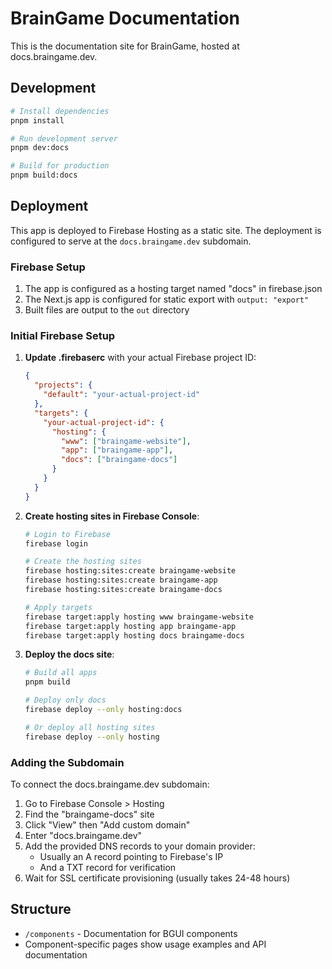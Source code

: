# BrainGame Documentation

This is the documentation site for BrainGame, hosted at docs.braingame.dev.

## Development

```bash
# Install dependencies
pnpm install

# Run development server
pnpm dev:docs

# Build for production
pnpm build:docs
```

## Deployment

This app is deployed to Firebase Hosting as a static site. The deployment is configured to serve at the `docs.braingame.dev` subdomain.

### Firebase Setup

1. The app is configured as a hosting target named "docs" in firebase.json
2. The Next.js app is configured for static export with `output: "export"`
3. Built files are output to the `out` directory

### Initial Firebase Setup

1. **Update .firebaserc** with your actual Firebase project ID:
   ```json
   {
     "projects": {
       "default": "your-actual-project-id"
     },
     "targets": {
       "your-actual-project-id": {
         "hosting": {
           "www": ["braingame-website"],
           "app": ["braingame-app"],
           "docs": ["braingame-docs"]
         }
       }
     }
   }
   ```

2. **Create hosting sites in Firebase Console**:
   ```bash
   # Login to Firebase
   firebase login
   
   # Create the hosting sites
   firebase hosting:sites:create braingame-website
   firebase hosting:sites:create braingame-app
   firebase hosting:sites:create braingame-docs
   
   # Apply targets
   firebase target:apply hosting www braingame-website
   firebase target:apply hosting app braingame-app
   firebase target:apply hosting docs braingame-docs
   ```

3. **Deploy the docs site**:
   ```bash
   # Build all apps
   pnpm build
   
   # Deploy only docs
   firebase deploy --only hosting:docs
   
   # Or deploy all hosting sites
   firebase deploy --only hosting
   ```

### Adding the Subdomain

To connect the docs.braingame.dev subdomain:

1. Go to Firebase Console > Hosting
2. Find the "braingame-docs" site
3. Click "View" then "Add custom domain"
4. Enter "docs.braingame.dev"
5. Add the provided DNS records to your domain provider:
   - Usually an A record pointing to Firebase's IP
   - And a TXT record for verification
6. Wait for SSL certificate provisioning (usually takes 24-48 hours)

## Structure

- `/components` - Documentation for BGUI components
- Component-specific pages show usage examples and API documentation